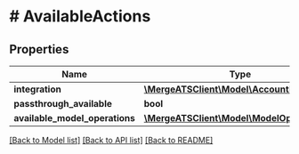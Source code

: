 # # AvailableActions

## Properties

Name | Type | Description | Notes
------------ | ------------- | ------------- | -------------
**integration** | [**\MergeATSClient\Model\AccountIntegration**](AccountIntegration.md) |  |
**passthrough_available** | **bool** |  |
**available_model_operations** | [**\MergeATSClient\Model\ModelOperation[]**](ModelOperation.md) |  | [optional]

[[Back to Model list]](../../README.md#models) [[Back to API list]](../../README.md#endpoints) [[Back to README]](../../README.md)
